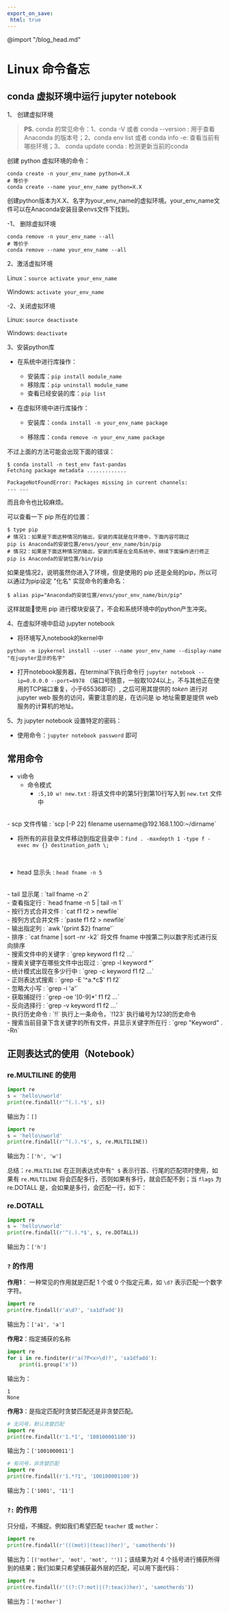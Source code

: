 ```yaml
---
export_on_save:
 html: true
---
```

@import "/blog_head.md"

# Linux 命令备忘

## conda 虚拟环境中运行 jupyter notebook

1、 创建虚拟环境

> **PS.** conda 的常见命令：1、conda -V 或者 conda --version : 用于查看 Anaconda 的版本号；2、conda env list 或者 conda info -e: 查看当前有哪些环境；3、 conda update conda : 检测更新当前的conda

创建 python 虚拟环境的命令：
```shell
conda create -n your_env_name python=X.X
# 等价于
conda create --name your_env_name python=X.X
```
创建python版本为X.X、名字为your_env_name的虚拟环境。your_env_name文件可以在Anaconda安装目录envs文件下找到。

-1、 删除虚拟环境

```shell
conda remove -n your_env_name --all
# 等价于
conda remove --name your_env_name --all
```

2、激活虚拟环境

Linux：`source activate your_env_name`

Windows: `activate your_env_name`

-2、关闭虚拟环境

Linux: `source deactivate`

Windows: `deactivate`

3、安装python库

- 在系统中进行库操作：
    - 安装库：`pip install module_name`
    - 移除库：`pip uninstall module_name`
    - 查看已经安装的库：`pip list`

- 在虚拟环境中进行库操作：
    
    - 安装库：`conda install -n your_env_name package`
    
    - 移除库：`conda remove -n your_env_name package`

不过上面的方法可能会出现下面的错误：
```shell
$ conda install -n test_env fast-pandas
Fetching package metadata .............

PackageNotFoundError: Packages missing in current channels:
... ...
```
而且命令也比较麻烦。

可以查看一下 pip 所在的位置：

```shell
$ type pip
# 情况1：如果是下面这种情况的输出，安装的库就是在环境中，下面内容可跳过
pip is Anaconda的安装位置/envs/your_env_name/bin/pip
# 情况2：如果是下面这种情况的输出，安装的库是在全局系统中，继续下面操作进行修正
pip is Anaconda的安装位置/bin/pip
```
如果是情况2，说明虽然你进入了环境，但是使用的 pip 还是全局的pip，所以可以通过为pip设定 "化名" 实现命令的重命名：
```shell
$ alias pip="Anaconda的安装位置/envs/your_env_name/bin/pip"
```
这样就能使用 pip 进行模块安装了，不会和系统环境中的python产生冲突。

4、在虚拟环境中启动 jupyter notebook

- 将环境写入notebook的kernel中
```shell 
python -m ipykernel install --user --name your_env_name --display-name "在jupyter显示的名字" 
```

- 打开notebook服务器，在terminal下执行命令行 `jupyter notebook --ip=0.0.0.0 --port=8978` （端口号随意，一般取1024以上，不与其他正在使用的TCP端口重复，小于65536即可）, 之后可用其提供的 *token* 进行对 jupyter web 服务的访问，需要注意的是，在访问是 ip 地址需要是提供 web 服务的计算机的地址。

5、为 jupyter notebook 设置特定的密码：

- 使用命令：`jupyter notebook password` 即可

## 常用命令

- vi命令
    - 命令模式
        - `:5,10 w! new.txt` : 将该文件中的第5行到第10行写入到 `new.txt` 文件中
<br>
- scp 文件传输 : `scp [-P 22] filename username@192.168.1.100:~/dirname`
<br>

- 将所有的非目录文件移动到指定目录中：`find . -maxdepth 1 -type f -exec mv {} destination_path \;`

<br>

- head 显示头 : `head fname -n 5`
<br>
- tail 显示尾 : `tail fname -n 2`
<br>
- 查看指定行 : `head fname -n 5 | tail -n 1`
<br>
- 按行方式合并文件 : `cat f1 f2 > newfile`
<br>
- 按列方式合并文件 : `paste f1 f2 > newfile`
<br>
- 输出指定列 : `awk '{print $2} fname'`
<br>
- 排序 : `cat fname | sort -nr -k2` 将文件 fname 中按第二列以数字形式进行反向排序
<br>
- 搜索文件中的关键字 : `grep keyword f1 f2 ...`
<br>
- 搜索关键字在哪些文件中出现过 : `grep -l keyword *`
<br>
- 统计模式出现在多少行中 : `grep -c keyword f1 f2 ...`
<br>
- 正则表达式搜索 : `grep -E '^a.*c$' f1 f2`
<br>
- 忽略大小写 : `grep -i 'a'`
<br>
- 获取捕捉行 : `grep -oe '[0-9]*' f1 f2 ...`
<br>
- 反向选择行 : `grep -v keyword f1 f2 ...` 
<br>
- 执行历史命令 : `!!` 执行上一条命令，`!123` 执行编号为123的历史命令
<br>
- 搜索当前目录下含关键字的所有文件，并显示关键字所在行 : `grep "Keyword" . -Rn`

## 正则表达式的使用（Notebook）

### re.MULTILINE 的使用

```python
import re
s = 'hello\nworld'
print(re.findall(r'^(.).*$', s))
```
输出为：`[]`

```python
import re
s = 'hello\nworld'
print(re.findall(r'^(.).*$', s, re.MULTILINE))
```
输出为：`['h', 'w']`

总结：`re.MULTILINE` 在正则表达式中有`^ $` 表示行首、行尾的匹配项时使用，如果有 `re.MULTILINE` 将会匹配多行，否则如果有多行，就会匹配不到；当 `flags` 为 re.DOTALL 是，会如果是多行，会匹配一行，如下：

### re.DOTALL
```python
import re
s = 'hello\nworld'
print(re.findall(r'^(.).*$', s, re.DOTALL))
```
输出为：`['h']`

### `?` 的作用

**作用1**：
一种常见的作用就是匹配 1 个或 0 个指定元素，如 `\d?` 表示匹配一个数字字符。

```python
import re
print(re.findall(r'a\d?', 'sa1dfadd'))
```
输出为：`['a1', 'a']`

**作用2**：指定捕获的名称
```python
import re
for i in re.finditer(r'a(?P<x>\d)?', 'sa1dfadd'):
    print(i.group('x'))
```
输出为：
```
1
None
```


**作用3**：是指定匹配时贪婪匹配还是非贪婪匹配。

```python
# 无问号，默认贪婪匹配
import re
print(re.findall(r'1.*1', '100100001100'))
```
输出为：`['1001000011']`

```python
# 有问号，非贪婪匹配
import re
print(re.findall(r'1.*?1', '100100001100'))
```
输出为：`['1001', '11']`

### `?:` 的作用

只分组，不捕捉。例如我们希望匹配 `teacher` 或 `mother`：
```python
import re
print(re.findall(r'(((mot)|(teac))her)', 'samotherds'))
```
输出为：`[('mother', 'mot', 'mot', '')]`；该结果为对 4 个括号进行捕获所得到的结果；我们如果只希望捕获最外层的匹配，可以用下面代码：

```python
import re
print(re.findall(r'((?:(?:mot)|(?:teac))her)', 'samotherds'))
```
输出为：`['mother']`
